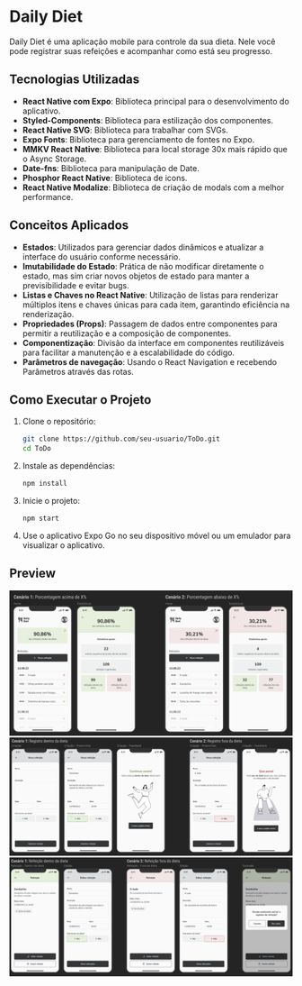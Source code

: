 # Daily Diet

Daily Diet é uma aplicação mobile para controle da sua dieta. Nele você pode registrar suas refeições e acompanhar como está seu progresso.

## Tecnologias Utilizadas

- **React Native com Expo**: Biblioteca principal para o desenvolvimento do aplicativo.
- **Styled-Components**: Biblioteca para estilização dos componentes.
- **React Native SVG**: Biblioteca para trabalhar com SVGs.
- **Expo Fonts**: Biblioteca para gerenciamento de fontes no Expo.
- **MMKV React Native**: Biblioteca para local storage 30x mais rápido que o Async Storage.
- **Date-fns**: Biblioteca para manipulação de Date.
- **Phosphor React Native**: Biblioteca de icons.
- **React Native Modalize**: Biblioteca de criação de modals com a melhor performance.

## Conceitos Aplicados

- **Estados**: Utilizados para gerenciar dados dinâmicos e atualizar a interface do usuário conforme necessário.
- **Imutabilidade do Estado**: Prática de não modificar diretamente o estado, mas sim criar novos objetos de estado para manter a previsibilidade e evitar bugs.
- **Listas e Chaves no React Native**: Utilização de listas para renderizar múltiplos itens e chaves únicas para cada item, garantindo eficiência na renderização.
- **Propriedades (Props)**: Passagem de dados entre componentes para permitir a reutilização e a composição de componentes.
- **Componentização**: Divisão da interface em componentes reutilizáveis para facilitar a manutenção e a escalabilidade do código.
- **Parâmetros de navegação**: Usando o React Navigation e recebendo Parâmetros através das rotas.

## Como Executar o Projeto

1. Clone o repositório:

   ```bash
   git clone https://github.com/seu-usuario/ToDo.git
   cd ToDo
   ```

2. Instale as dependências:

   ```bash
   npm install
   ```

3. Inicie o projeto:

   ```bash
   npm start
   ```

4. Use o aplicativo Expo Go no seu dispositivo móvel ou um emulador para visualizar o aplicativo.

## Preview

![Preview do App](https://github.com/denisonfer/daily-diet/blob/main/assets/daily-diet-home.jpg)
![Preview do App](https://github.com/denisonfer/daily-diet/blob/main/assets/daily-diet-newMeal.jpg)
![Preview do App](https://github.com/denisonfer/daily-diet/blob/main/assets/daily-meal-edit.jpg)
